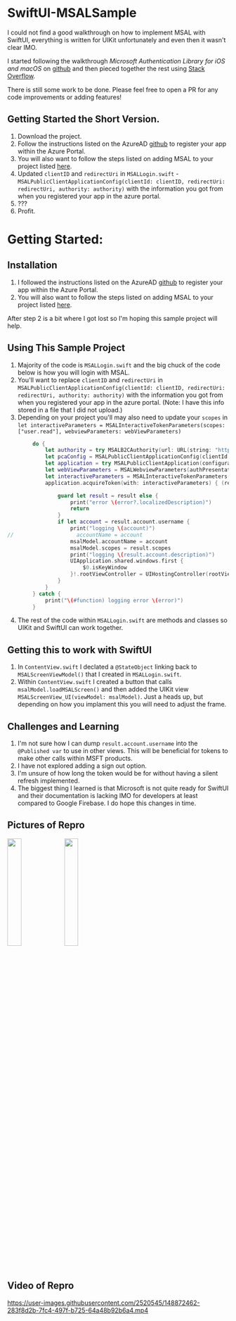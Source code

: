 # SwiftUI-MSALSample
I could not find a good walkthrough on how to implement MSAL with SwiftUI, everything is written for UIKit unfortunately and even then it wasn't clear IMO.

I started following the walkthrough  *Microsoft Authentication Library for iOS and macOS* on [github](https://github.com/AzureAD/microsoft-authentication-library-for-objc) and then pieced together the rest using [Stack Overflow](https://stackoverflow.com/questions/70654875/im-trying-to-convert-a-msal-login-from-uikit-to-swiftui-and-not-sure-how-i-can?noredirect=1#comment124912963_70654875).

There is still some work to be done.  Please feel free to open a PR for any code improvements or adding features!  

## Getting Started the Short Version.

1. Download the project.
2. Follow the instructions listed on the AzureAD [github](https://github.com/AzureAD/microsoft-authentication-library-for-objc#installation) to register your app within the Azure Portal.
3. You will also want to follow the steps listed on adding MSAL to your project listed [here](https://github.com/AzureAD/microsoft-authentication-library-for-objc#installation).  
4. Updated `clientID` and `redirectUri` in  `MSALLogin.swift` - `MSALPublicClientApplicationConfig(clientId: clientID, redirectUri: redirectUri, authority: authority)` with the information you got from when you registered your app in the azure portal. 
5. ???
6. Profit.

# Getting Started:

## Installation
1. I followed the instructions listed on the AzureAD [github](https://github.com/AzureAD/microsoft-authentication-library-for-objc#installation) to register your app within the Azure Portal.
2. You will also want to follow the steps listed on adding MSAL to your project listed [here](https://github.com/AzureAD/microsoft-authentication-library-for-objc#installation).  

After step 2 is a bit where I got lost so I'm hoping this sample project will help.

## Using This Sample Project

1. Majority of the code is `MSALLogin.swift` and the big chuck of the code below is how you will login with MSAL.
2. You'll want to replace `clientID` and `redirectUri` in `MSALPublicClientApplicationConfig(clientId: clientID, redirectUri: redirectUri, authority: authority)` with the information you got from when you registered your app in the azure portal. (Note: I have this info stored in a file that I did not upload.)
3. Depending on your project you'll may also need to update your `scopes` in `let interactiveParameters = MSALInteractiveTokenParameters(scopes: ["user.read"], webviewParameters: webViewParameters)`

```swift
        do {
            let authority = try MSALB2CAuthority(url: URL(string: "https://login.microsoftonline.com/common")!)
            let pcaConfig = MSALPublicClientApplicationConfig(clientId: clientID, redirectUri: redirectUri, authority: authority)
            let application = try MSALPublicClientApplication(configuration: pcaConfig)
            let webViewParameters = MSALWebviewParameters(authPresentationViewController: self)
            let interactiveParameters = MSALInteractiveTokenParameters(scopes: ["user.read"], webviewParameters: webViewParameters)
            application.acquireToken(with: interactiveParameters) { (result, error) in

                guard let result = result else {
                    print("error \(error?.localizedDescription)")
                    return
                }
                if let account = result.account.username {
                    print("logging \(account)")
//                    accountName = account
                    msalModel.accountName = account
                    msalModel.scopes = result.scopes
                    print("logging \(result.account.description)")
                    UIApplication.shared.windows.first {
                        $0.isKeyWindow
                    }!.rootViewController = UIHostingController(rootView: ContentView())
                }
            }
        } catch {
            print("\(#function) logging error \(error)")
        }
```
4. The rest of the code within `MSALLogin.swift` are methods and classes so UIKit and SwiftUI can work together.

## Getting this to work with SwiftUI

1. In `ContentView.swift` I declated a `@StateObject` linking back to `MSALScreenViewModel()` that I created in `MSALLogin.swift`.
2. Within `ContentView.swift` I created a button that calls `msalModel.loadMSALScreen()` and then added the UIKit view `MSALScreenView_UI(viewModel: msalModel)`.  Just a heads up, but depending on how you implament this you will need to adjust the frame.

## Challenges and Learning

1. I'm not sure how I can dump `result.account.username` into the `@Published var` to use in other views.  This will be beneficial for tokens to make other calls within MSFT products. 
2. I have not explored adding a sign out option.
3. I'm unsure of how long the token would be for without having a silent refresh implemented.
4. The biggest thing I learned is that Microsoft is not quite ready for SwiftUI and their documentation is lacking IMO for developers at least compared to Google Firebase.  I do hope this changes in time.

## Pictures of Repro

<img src="https://user-images.githubusercontent.com/2520545/148872603-ba2f957b-f8a8-4c38-915b-de0e9613674c.png" width=25% height=25%>

<img src="https://user-images.githubusercontent.com/2520545/148872605-93470bea-471c-449f-b107-ed2de7d4b2a7.png" width=25% height=25%>


## Video of Repro

https://user-images.githubusercontent.com/2520545/148872462-283f8d2b-7fc4-497f-b725-64a48b92b6a4.mp4



